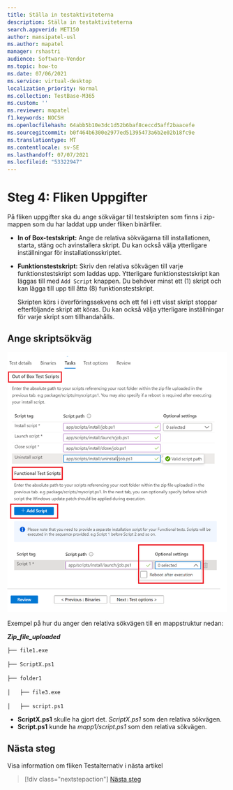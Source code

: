 ```yaml
---
title: Ställa in testaktiviteterna
description: Ställa in testaktiviteterna
search.appverid: MET150
author: mansipatel-usl
ms.author: mapatel
manager: rshastri
audience: Software-Vendor
ms.topic: how-to
ms.date: 07/06/2021
ms.service: virtual-desktop
localization_priority: Normal
ms.collection: TestBase-M365
ms.custom: ''
ms.reviewer: mapatel
f1.keywords: NOCSH
ms.openlocfilehash: 64abb5b10e3dc1d52b6baf8ceccd5aff2baacefe
ms.sourcegitcommit: b0f464b6300e2977ed51395473a6b2e02b18fc9e
ms.translationtype: MT
ms.contentlocale: sv-SE
ms.lasthandoff: 07/07/2021
ms.locfileid: "53322947"
---
```

# <a name="step-4-the-tasks-tab"></a>Steg 4: Fliken Uppgifter

På fliken uppgifter ska du ange sökvägar till testskripten som finns i zip-mappen som du har laddat upp under fliken binärfiler.

  - **In of Box-testskript:** Ange de relativa sökvägarna till installationen, starta, stäng och avinstallera skript. Du kan också välja ytterligare inställningar för installationsskriptet.
  - **Funktionstestskript:** Skriv den relativa sökvägen till varje funktionstestskript som laddas upp. Ytterligare funktionstestskript kan läggas till med ```Add Script``` knappen. Du behöver minst ett (1) skript och kan lägga till upp till åtta (8) funktionstestskript. 
  
    Skripten körs i överföringssekvens och ett fel i ett visst skript stoppar efterföljande skript att köras.
    Du kan också välja ytterligare inställningar för varje skript som tillhandahålls.

## <a name="set-script-path"></a>Ange skriptsökväg

![Bild av testaktivitet](Media/testtask.png)

Exempel på hur du anger den relativa sökvägen till en mappstruktur nedan:

_**Zip_file_uploaded**_
~~~
├── file1.exe

├── ScriptX.ps1

├── folder1

│   ├── file3.exe

│   ├── script.ps1
~~~
  - **ScriptX.ps1** skulle ha gjort det. _ScriptX.ps1_ som den relativa sökvägen.
  - **Script.ps1** kunde ha _mapp1/script.ps1_ som den relativa sökvägen.


## <a name="next-steps"></a>Nästa steg

Visa information om fliken Testalternativ i nästa artikel 
> [!div class="nextstepaction"]
> [Nästa steg](testoptions.md)
